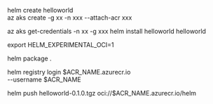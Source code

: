 helm create helloworld   
az aks create -g xx -n xxx --attach-acr xxx

az aks get-credentials -n xx -g xxx
helm install helloworld helloworld


export HELM_EXPERIMENTAL_OCI=1

helm package .

helm registry login $ACR_NAME.azurecr.io \
  --username $ACR_NAME

helm push helloworld-0.1.0.tgz oci://$ACR_NAME.azurecr.io/helm